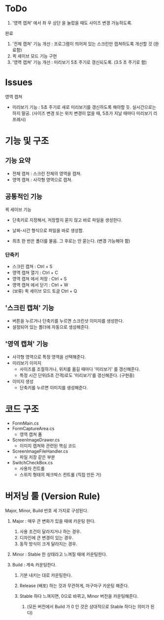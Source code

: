 # ToDo
1. '영역 캡쳐' 에서 좌 우 상단 을 눌렀을 때도 사이즈 변경 가능하도록.



완료

1. '전체 캡쳐' 기능 개선 : 프로그램이 띄어져 있는 스크린만 캡쳐하도록 개선할 것 (완료함)
2. 퀵 세이브 모드 기능 구현
3. '영역 캡쳐' 기능 개선 : 미리보기 5초 주기로 갱신되도록. (3.5 초 주기로 함)





# Issues
영역 캡쳐

* 미리보기 기능 : 5초 주기로 새로 미리보기를 갱신하도록 해야할 듯. 실시간으로는 하지 말공. (사이즈 변경 또는 위치 변경이 없을 때, 5초가 지날 때마다 미리보기 리프레시)





# 기능 및 구조

## 기능 요약
* 전체 캡쳐 : 스크린 전체의 영역을 캡쳐. 
* 영역 캡쳐 : 사각형 영역으로 캡쳐.



## 공통적인 기능

퀵 세이브 기능
* 단축키로 지정해서, 저장할지 묻지 않고 바로 파일을 생성한다. 

* 날짜-시간 형식으로 파일을 바로 생성함. 

* 최초 한 번은 폴더를 물음. 그 후로는 안 묻는다. (변경 가능해야 함)

  


### 단축키 
* 스크린 캡쳐 : Ctrl + S
* 영역 캡쳐 열기 : Ctrl + C
* 영역 캡쳐 에서 저장 : Ctrl + S
* 영역 캡쳐 에서 닫기 : Ctrl + W
* (보류) 퀵 세이브 모드 토글 Ctrl + Q



## '스크린 캡쳐' 기능 

* 버튼을 누르거나 단축키를 누르면 스크린샷 이미지를 생성한다.
* 설정되어 있는 폴더에 자동으로 생성해준다.



## '영역 캡쳐' 기능

* 사각형 영역으로 특정 영역을 선택해준다.
* 미리보기 이미지
    * 사이즈를 조절하거나, 위치를 옮길 때마다 '미리보기' 를 갱신해준다.
    * 특정 시간 단위(5초 간격)로도 '미리보기'를 갱신해준다. (구현중)
* 이미지 생성
    * 단축키를 누르면 이미지를 생성해준다.





# 코드 구조

* FormMain.cs
* FormCaptureArea.cs 
  * 영역 캡쳐 폼
* ScreenImageDrawer.cs
  * 이미지 캡쳐와 관련된 핵심 코드
* ScreenImageFileHandler.cs
  * 파일 저장 같은 부분
* SwitchCheckBox.cs
  * 사용자 컨트롤
  * 스위치 형태의 체크박스 컨트롤 (직접 만든 거)





# 버저닝 룰 (Version Rule)

Major, Minor, Build 번호 세 가지로 구성된다.

1. Major : 매우 큰 변화가 있을 때에 카운팅 한다. 

   1. 사용 조건이 달라지거나 하는 경우. 
   2. 디자인에 큰 변경이 있는 경우.
   3. 동작 방식이 크게 달라지는 경우.

2. Minor : Stable 한 상태라고 느껴질 때에 카운팅한다.

3. Build : 계속 카운팅한다. 

   1. 기분 내키는 대로 카운팅한다.

   2. Release (배포) 하는 것과 무관하게, 마구마구 카운팅 해준다.

   3. Stable 하다 느껴지면, 0으로 바뀌고, Minor 버전을 카운팅해준다. 

      1. (모든 버전에서 Build 가 0 인 것은 상대적으로 Stable 하다는 의미가 된다)

      










